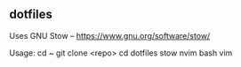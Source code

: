 dotfiles
--------------------

Uses GNU Stow – https://www.gnu.org/software/stow/

Usage: 
cd ~
git clone \<repo\> 
cd dotfiles
stow nvim bash vim  
